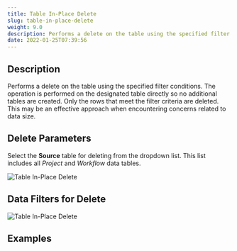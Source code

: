 ```yaml
---
title: Table In-Place Delete
slug: table-in-place-delete
weight: 9.0
description: Performs a delete on the table using the specified filter conditions
date: 2022-01-25T07:39:56
---
```



## Description


Performs a delete on the table using the specified filter conditions. The operation is performed on the designated table directly so no additional tables are created. Only the rows that meet the filter criteria are deleted. This may be an effective approach when encountering concerns related to data size.



## Delete Parameters


Select the **Source** table for deleting from the dropdown list. This list includes all *Project* and *Workflow* data tables.

![Table In-Place Delete](/images/table_inplace_table_selection.png)

## Data Filters for Delete

![Table In-Place Delete](/images/table_in-place_table_filter.png)




## Examples




